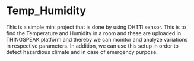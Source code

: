 # Temp_Humidity

This is a simple mini project that is done by using DHT11 sensor. This is to find the Temperature and Humidity in a room and these are uploaded in THINGSPEAK platform and thereby we can monitor and analyze variations in respective parameters. In addition, we can use this setup in order to detect hazardious climate and in case of emergency purpose.
